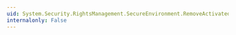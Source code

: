 ```yaml
---
uid: System.Security.RightsManagement.SecureEnvironment.RemoveActivatedUser(System.Security.RightsManagement.ContentUser)
internalonly: False
---
```

